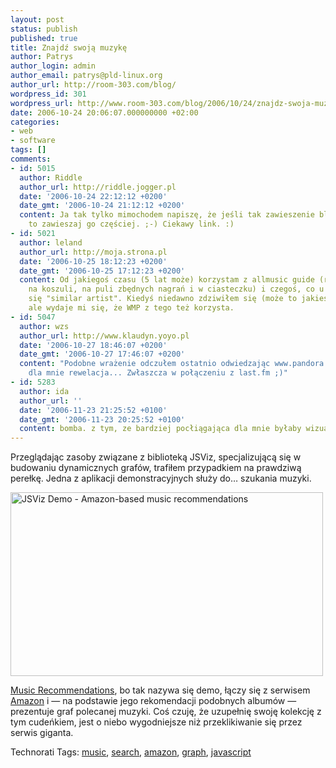 ```yaml
---
layout: post
status: publish
published: true
title: Znajdź swoją muzykę
author: Patrys
author_login: admin
author_email: patrys@pld-linux.org
author_url: http://room-303.com/blog/
wordpress_id: 301
wordpress_url: http://www.room-303.com/blog/2006/10/24/znajdz-swoja-muzyke/
date: 2006-10-24 20:06:07.000000000 +02:00
categories:
- web
- software
tags: []
comments:
- id: 5015
  author: Riddle
  author_url: http://riddle.jogger.pl
  date: '2006-10-24 22:12:12 +0200'
  date_gmt: '2006-10-24 21:12:12 +0200'
  content: Ja tak tylko mimochodem napiszę, że jeśli tak zawieszenie bloga wygląda,
    to zawieszaj go częściej. ;-) Ciekawy link. :)
- id: 5021
  author: leland
  author_url: http://moja.strona.pl
  date: '2006-10-25 18:12:23 +0200'
  date_gmt: '2006-10-25 17:12:23 +0200'
  content: Od jakiegoś czasu (5 lat może) korzystam z allmusic guide (reklama na słupie,
    na koszuli, na puli zbędnych nagrań i w ciasteczku) i czegoś, co u nich nazywa
    się "similar artist". Kiedyś niedawno zdziwiłem się (może to jakieś przywidzenie),
    ale wydaje mi się, że WMP z tego też korzysta.
- id: 5047
  author: wzs
  author_url: http://www.klaudyn.yoyo.pl
  date: '2006-10-27 18:46:07 +0200'
  date_gmt: '2006-10-27 17:46:07 +0200'
  content: "Podobne wrażenie odczułem ostatnio odwiedzając www.pandora.com\r\nJak
    dla mnie rewelacja... Zwłaszcza w połączeniu z last.fm ;)"
- id: 5283
  author: ida
  author_url: ''
  date: '2006-11-23 21:25:52 +0100'
  date_gmt: '2006-11-23 20:25:52 +0100'
  content: bomba. z tym, ze bardziej pocłiągająca dla mnie byłaby wizualizacja książek...
---
```

<p>Przeglądając zasoby związane z biblioteką JSViz, specjalizującą się w budowaniu dynamicznych grafów, trafiłem przypadkiem na prawdziwą perełkę. Jedna z aplikacji demonstracyjnych służy do… szukania muzyki.</p>

<p class="strip"><a href="http://www.flickr.com/photos/patrys/278466096/" title="Photo Sharing"><img src="http://static.flickr.com/100/278466096_0bd65025eb.jpg" alt="JSViz Demo - Amazon-based music recommendations" height="294" width="500" /></a></p>

<p><a href="http://kylescholz.com/projects/speaking/tae2006/music/">Music Recommendations</a>, bo tak nazywa się demo, łączy się z serwisem <a href="http://amazon.com/">Amazon</a> i — na podstawie jego rekomendacji podobnych albumów — prezentuje graf polecanej muzyki. Coś czuję, że uzupełnię swoję kolekcję z tym cudeńkiem, jest o niebo wygodniejsze niż przeklikiwanie się przez serwis giganta.</p>

Technorati Tags: <a href="http://technorati.com/tag/music" rel="tag">music</a>, <a href="http://technorati.com/tag/search" rel="tag">search</a>, <a href="http://technorati.com/tag/amazon" rel="tag">amazon</a>, <a href="http://technorati.com/tag/graph" rel="tag">graph</a>, <a href="http://technorati.com/tag/javascript" rel="tag">javascript</a>

